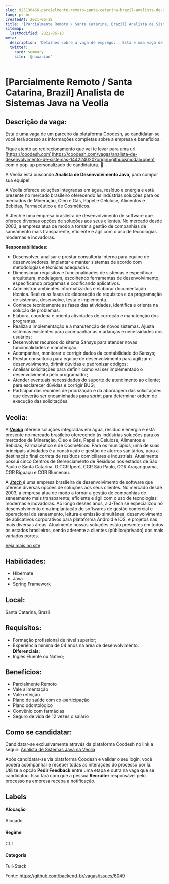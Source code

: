 ```yaml
---
slug: 925130466-parcialmente-remoto-santa-catarina-brazil-analista-de-sistemas-java-na-veolia
lang: pt-br
createdAt: 2021-06-18
title: '[Parcialmente Remoto / Santa Catarina, Brazil] Analista de Sistemas Java na Veolia - Vaga de Emprego'
sitemap:
  lastModified: 2021-06-18
meta:
  description: 'Detalhes sobre a vaga de emprego: : Esta é uma vaga de um parceiro da plataforma Coodesh, ao candidatar-se você terá acesso as informações completas sobre a empresa e benefícios.  Fique atento ao redirecionamento que vai te levar para uma url [https://coodesh.com](https://coodesh.com/vagas/analista-de-desenvolvimento-de-sistemas-144224020?origin=github&modal=open) com o pop-up personalizado de candidatura. 👋 <p>A Veolia está buscando <strong>Analista de Desenvolvimento Java</strong>, para compor sua equipe!</p> <p>A Veolia oferece soluções integradas em água, resíduo e energia e está presente no mercado brasileiro oferecendo às indústrias soluções para os mercados de Mineração, Óleo e Gás, Papel e Celulose, Alimentos e Bebidas, Farmacêutico e de Cosméticos.&nbsp;</p> <p>A Jtech é uma empresa brasileira de desenvolvimento de software que oferece diversas opções de soluções aos seus clientes. No mercado desde 2003, a empresa atua de modo a tornar a gestão de companhias de saneamento mais transparente, eficiente e ágil com o uso de tecnologias modernas e inovadoras.&nbsp;</p> <p><strong>Responsabilidades:</strong></p> <ul> <li>Desenvolver, analisar e prestar consultoria interna para equipe de desenvolvedores. implantar e manter sistemas de acordo com metodologias e técnicas adequadas.</li> <li>Dimensionar requisitos e funcionalidades de sistemas e especificar arquitetura, modelagem, escolhendo ferramentas de desenvolvimento, especificando programas e codificando aplicativos.</li> <li>Administrar ambientes informatizados e elaborar documentação técnica. Realiza as fases de elaboração de requisitos e da programação de sistemas, desenvolve, testa e implementa.</li> <li>Conhece tecnicamente as fases das atividades, identifica e orienta na solução de problemas.</li> <li>Elabora, coordena e orienta atividades de correção e manutenção dos programas.&nbsp;</li> <li>Realiza a implementação e a manutenção de novos sistemas. Ajusta sistemas existentes para acompanhar as mudanças e necessidades dos usuários;</li> <li>Desenvolver recursos do sitema Sansys para atender novas funcionalidades e manutenção;</li> <li>Acompanhar, monitorar e corrigir dados da contabilidade do Sansys;</li> <li>Prestar consultoria para equipe de desenvolvimento para agilizar o desenvolvimento, dirimir dúvidas e padronizar códigos;</li> <li>Analisar solicitações para definir como vai ser implementado o desenvolvimento pelo programador;</li> <li>Atender eventuais necessidades do suporte de atendimento ao cliente; para esclarecer dúvidas e corrigir BUG;</li> <li>Participar das reuniões de priorização e da abordagem das solicitações que deverão ser encaminhadas para sprint para determinar ordem de execução das solicitações.</li> </ul>'
  twitter:
    card: summary
    site: '@nawarian'
---
```


# [Parcialmente Remoto / Santa Catarina, Brazil] Analista de Sistemas Java na Veolia

## Descrição da vaga: 
Esta é uma vaga de um parceiro da plataforma Coodesh, ao candidatar-se você terá acesso as informações completas sobre a empresa e benefícios.


Fique atento ao redirecionamento que vai te levar para uma url [https://coodesh.com](https://coodesh.com/vagas/analista-de-desenvolvimento-de-sistemas-144224020?origin=github&modal=open) com o pop-up personalizado de candidatura. 👋
<p>A Veolia está buscando <strong>Analista de Desenvolvimento Java</strong>, para compor sua equipe!</p>
<p>A Veolia oferece soluções integradas em água, resíduo e energia e está presente no mercado brasileiro oferecendo às indústrias soluções para os mercados de Mineração, Óleo e Gás, Papel e Celulose, Alimentos e Bebidas, Farmacêutico e de Cosméticos.&nbsp;</p>
<p>A Jtech é uma empresa brasileira de desenvolvimento de software que oferece diversas opções de soluções aos seus clientes. No mercado desde 2003, a empresa atua de modo a tornar a gestão de companhias de saneamento mais transparente, eficiente e ágil com o uso de tecnologias modernas e inovadoras.&nbsp;</p>
<p><strong>Responsabilidades:</strong></p>
<ul>
<li>Desenvolver, analisar e prestar consultoria interna para equipe de desenvolvedores. implantar e manter sistemas de acordo com metodologias e técnicas adequadas.</li>
<li>Dimensionar requisitos e funcionalidades de sistemas e especificar arquitetura, modelagem, escolhendo ferramentas de desenvolvimento, especificando programas e codificando aplicativos.</li>
<li>Administrar ambientes informatizados e elaborar documentação técnica. Realiza as fases de elaboração de requisitos e da programação de sistemas, desenvolve, testa e implementa.</li>
<li>Conhece tecnicamente as fases das atividades, identifica e orienta na solução de problemas.</li>
<li>Elabora, coordena e orienta atividades de correção e manutenção dos programas.&nbsp;</li>
<li>Realiza a implementação e a manutenção de novos sistemas. Ajusta sistemas existentes para acompanhar as mudanças e necessidades dos usuários;</li>
<li>Desenvolver recursos do sitema Sansys para atender novas funcionalidades e manutenção;</li>
<li>Acompanhar, monitorar e corrigir dados da contabilidade do Sansys;</li>
<li>Prestar consultoria para equipe de desenvolvimento para agilizar o desenvolvimento, dirimir dúvidas e padronizar códigos;</li>
<li>Analisar solicitações para definir como vai ser implementado o desenvolvimento pelo programador;</li>
<li>Atender eventuais necessidades do suporte de atendimento ao cliente; para esclarecer dúvidas e corrigir BUG;</li>
<li>Participar das reuniões de priorização e da abordagem das solicitações que deverão ser encaminhadas para sprint para determinar ordem de execução das solicitações.</li>
</ul>

## Veolia: 
 <p>A <strong><em><ins>Veolia</ins></em></strong> oferece soluções integradas em água, resíduo e energia e está presente no mercado brasileiro oferecendo às indústrias soluções para os mercados de Mineração, Óleo e Gás, Papel e Celulose, Alimentos e Bebidas, Farmacêutico e de Cosméticos. Para os municípios, uma de suas principais atividades é a construção e gestão de aterros sanitários, para a destinação final correta de resíduos domiciliares e industriais. Atualmente possui cinco Centros de Gerenciamento de Resíduos nos estados de São Paulo e Santa Catarina. O CGR Iperó, CGR São Paulo, CGR Araçariguama, CGR Biguaçu e CGR Blumenau.</p>

<p>A <strong><em><ins>Jtech </ins></em></strong>é uma empresa brasileira de desenvolvimento de software que oferece diversas opções de soluções aos seus clientes. No mercado desde 2003, a empresa atua de modo a tornar a gestão de companhias de saneamento mais transparente, eficiente e ágil com o uso de tecnologias modernas e inovadoras. Ao longo desses anos, a J-Tech se especializou no desenvolvimento e na implantação de softwares de gestão comercial e operacional de saneamento, leitura e emissão simultânea, desenvolvimento de aplicativos corporativos para plataforma Android e IOS, e projetos nas mais diversas áreas. Atualmente nossas soluções estão presentes em todos os estados brasileiros, sendo aderente a clientes (público/privado) dos mais variados portes.</p><a href='https://coodesh.com/empresas/veolia'>Veja mais no site</a>

 ## Habilidades: 
 - Hibernate 
- Java 
- Spring Framework
## Local: 
 Santa Catarina, Brazil
## Requisitos: 
 - Formação profissional de nível superior; 
- Experiência mínima de 04 anos na área de desenvolvimento.
**Diferenciais:** 
 - Inglês Fluente ou Nativo;
## Benefícios: 
 - Parcialmente Remoto 
- Vale alimentação 
- Vale refeição 
- Plano de saúde com co-participação 
- Plano odontológico 
- Convênio com farmácias 
- Seguro de vida de 12 vezes o salário
## Como se candidatar:
Candidatar-se exclusivamente através da plataforma Coodesh no link a seguir: [Analista de Sistemas Java na Veolia](https://coodesh.com/vagas/analista-de-desenvolvimento-de-sistemas-144224020?origin=github&modal=open)


Após candidatar-se via plataforma Coodesh e validar o seu login, você poderá acompanhar e receber todas as interações do processo por lá. Utilize a opção <b>Pedir Feedback</b> entre uma etapa e outra na vaga que se candidatou. Isso fará com que a pessoa <b>Recruiter</b> responsável pelo processo na empresa receba a notificação.
## Labels
#### Alocação
Alocado
#### Regime
CLT
#### Categoria
Full-Stack

Fonte: https://github.com/backend-br/vagas/issues/6049